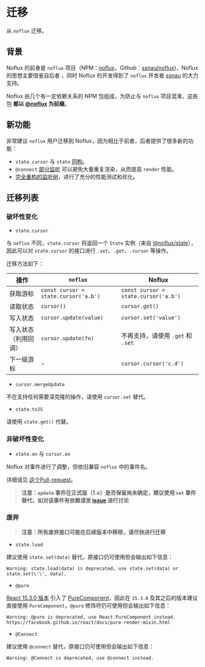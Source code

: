 # 迁移

从 `noflux` 迁移。

## 背景

Noflux 的前身是 `noflux` 项目（NPM：[noflux](https://www.npmjs.com/package/noflux)，Github：[ssnau/noflux](https://github.com/ssnau/noflux))，Noflux 的思想主要借鉴自后者 ，同时 Noflux 的开发得到了 `noflux` 开发者 [ssnau](https://github.com/ssnau) 的大力支持。

Noflux 由几个有一定依赖关系的 NPM 包组成，为防止与 `noflux` 项目混淆，这些包 **都以 [@noflux](https://www.npmjs.com/org/noflux) 为前缀**。

## 新功能

非常建议 `noflux` 用户迁移到 Noflux，因为相比于前者，后者提供了很多新的功能：

* `state.cursor` 与 `state` [同构](./state.md#cursor)。
* `@connect` [部分监听](./connect.md#partial-connect) 可以避免大量重复渲染，从而提高 `render` 性能。
* [完全重构的监听树](https://github.com/nofluxjs/noflux-state/pull/10)，进行了充分的性能测试和优化。

## 迁移列表

### 破坏性变化

* `state.cursor`

与 `noflux` 不同，`state.cursor` 将返回一个 `State` 实例（来自 [@noflux/state](https://www.npmjs.com/package/@noflux/state)），因此可以对 `state.cursor` 的接口进行 `.set`、`.get`、`.cursor` 等操作。

迁移方法如下：

| 操作 | `noflux` | Noflux |
| --- | --- | --- |
| 获取游标 | `const cursor = state.cursor('a.b')` | `const cursor = state.cursor('a.b')` |
| 读取状态 | `cursor()` | `cursor.get()` |
| 写入状态 | `cursor.update(value)` | `cursor.set('value')` |
| 写入状态（利用回调）| `cursor.update(fn)` | 不再支持，请使用 `.get` 和 `.set` |
| 下一级游标 | - | `cursor.cursor('c.d')` |

* `cursor.mergeUpdate`

不在支持任何需要深克隆的操作，请使用 `cursor.set` 替代。

* `state.toJS`

请使用 `state.get()` 代替。

### 非破坏性变化

* `state.on` 与 `cursor.on`

Noflux 对事件进行了调整，但依旧兼容 `noflux` 中的事件名。

详细请见 [这个Pull-request](https://github.com/nofluxjs/noflux-state/pull/11)。

> **注意：`update` 事件在正式版（1.x）是否保留尚未确定，建议使用 `set` 事件替代，如对该事件有依赖请发 [issue](https://github.com/nofluxjs/noflux-state/issues/new) 进行讨论**

### 废弃

> **注意：所有废弃接口可能在后续版本中移除，请尽快进行迁移**

* `state.load`

建议使用 `state.set(data)` 替代，原接口仍可使用但会输出如下信息：

```
Warning: state.load(data) is deprecated, use state.set(data) or state.set(\'\', data).
```

* `@pure`

[React 15.3.0 版本](https://github.com/facebook/react/blob/master/CHANGELOG.md#1530-july-29-2016) 引入了 [PureComponent](https://facebook.github.io/react/docs/react-api.html#react.purecomponent)，因此在 `15.3.0` 及其之后的版本建议直接使用 `PureComponent`，`@pure` 修饰符仍可使用但会输出如下信息：

```
Warning: @pure is deprecated, use React.PureComponent instead. https://facebook.github.io/react/docs/pure-render-mixin.html
```

* `@Connect`

建议使用 `@connect` 替代，原接口仍可使用但会输出如下信息：

```
Warning: @Connect is deprecated, use @connect instead.
```
